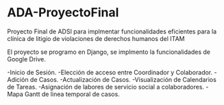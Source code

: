 # ADA-ProyectoFinal

Proyecto Final de ADSI para implmentar funcionalidades eficientes para la clínica de litigio de violaciones de derechos humanos del ITAM

El proyecto se programo en Django, se implmento la funcionalidades de Google Drive.

-Inicio de Sesión. 
-Elección de acceso entre Coordinador y Colaborador. 
-Adición de Casos.
-Actualización de Casos.
-Visualización de Calendarios de Tareas.
-Asignación de labores de servicio social a colaboradores. 
-Mapa Gantt de linea temporal de casos.

